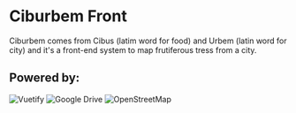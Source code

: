 # Ciburbem Front

Ciburbem comes from Cibus (latim word for food) and Urbem (latin word for city) and it's a front-end system to map frutiferous tress from a city.

## Powered by:
![Vuetify](https://cdn.vuetifyjs.com/images/logos/vuetify-logo-300.png)
![Google Drive](https://upload.wikimedia.org/wikipedia/commons/thumb/7/74/Googledrive_logo.svg/304px-Googledrive_logo.svg.png)
![OpenStreetMap](https://upload.wikimedia.org/wikipedia/commons/thumb/b/b0/Openstreetmap_logo.svg/256px-Openstreetmap_logo.svg.png)
